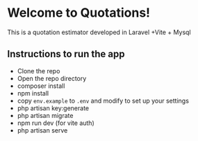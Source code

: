 # Welcome to Quotations!

This is a quotation estimator developed in Laravel +Vite + Mysql

## Instructions to run the app

- Clone the repo
- Open the repo directory
- composer install
- npm install
- copy `env.example` to `.env` and modify to set up your settings
- php artisan key:generate
- php artisan migrate
- npm run dev (for vite auth)
- php artisan serve
